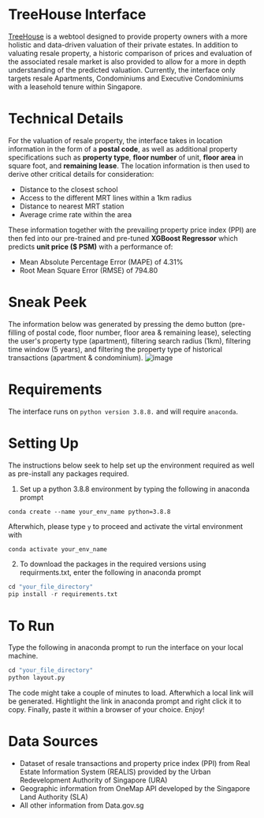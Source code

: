 # TreeHouse Interface
[TreeHouse](https://bt4222-treehouse.herokuapp.com/) is a webtool designed to provide property owners with a more holistic and data-driven valuation of their private estates. In addition to valuating resale property, a historic comparison of prices and evaluation of the associated resale market is also provided to allow for a more in depth understanding of the predicted valuation. Currently, the interface only targets resale Apartments, Condominiums and Executive Condominiums with a leasehold tenure within Singapore. 


# Technical Details
For the valuation of resale property, the interface takes in location information in the form of a <b>postal code</b>, as well as additional property specifications such as <b>property type</b>, <b>floor number</b> of unit, <b>floor area</b> in square foot, and <b>remaining lease</b>. The location information is then used to derive other critical details for consideration: 
- Distance to the closest school
- Access to the different MRT lines within a 1km radius
- Distance to nearest MRT station
- Average crime rate within the area

These information together with the prevailing property price index (PPI) are then fed into our pre-trained and pre-tuned <b>XGBoost Regressor</b> which predicts <b>unit price ($ PSM)</b> with a performance of: 
- Mean Absolute Percentage Error (MAPE) of 4.31%
- Root Mean Square Error (RMSE) of 794.80


# Sneak Peek
The information below was generated by pressing the demo button (pre-filling of postal code, floor number, floor area & remaining lease), selecting the user's property type (apartment), filtering search radius (1km), filtering time window (5 years), and filtering the property type of historical transactions (apartment & condominium). 
![image](https://user-images.githubusercontent.com/39241113/115419581-07061800-a22d-11eb-9371-b3bdb207f090.png)


# Requirements 
The interface runs on `python version 3.8.8.` and will require `anaconda`.  


# Setting Up
The instructions below seek to help set up the environment required as well as pre-install any packages required.

1. Set up a python 3.8.8 environment by typing the following in anaconda prompt
```
conda create --name your_env_name python=3.8.8
```
  Afterwhich, please type `y` to proceed and activate the virtal environment with
```
conda activate your_env_name
```

2. To download the packages in the required versions using requirments.txt, enter the following in anaconda prompt
``` python
cd "your_file_directory"
pip install -r requirements.txt
```


# To Run
Type the following in anaconda prompt to run the interface on your local machine. 
``` python
cd "your_file_directory"
python layout.py
```
The code might take a couple of minutes to load. Afterwhich a local link will be generated. Hightlight the link in anaconda prompt and right click it to copy. Finally, paste it within a browser of your choice. Enjoy!


# Data Sources
- Dataset of resale transactions and property price index (PPI) from Real Estate Information System (REALIS) provided by the Urban Redevelopment Authority of Singapore (URA)
- Geographic information from OneMap API developed by the Singapore Land Authority (SLA)
- All other information from Data.gov.sg
